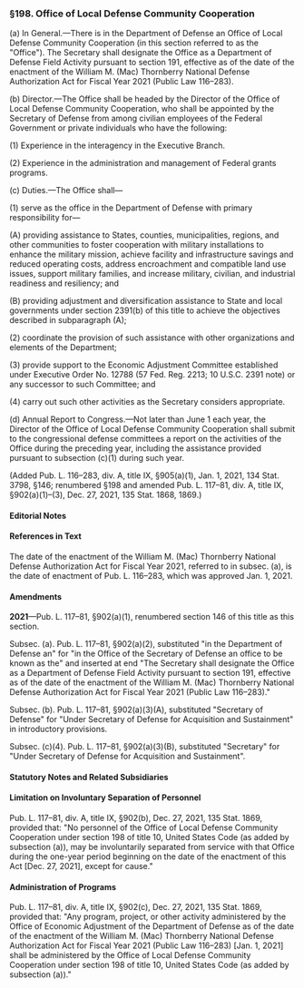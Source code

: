 ### §198. Office of Local Defense Community Cooperation ###

(a) In General.—There is in the Department of Defense an Office of Local Defense Community Cooperation (in this section referred to as the "Office"). The Secretary shall designate the Office as a Department of Defense Field Activity pursuant to section 191, effective as of the date of the enactment of the William M. (Mac) Thornberry National Defense Authorization Act for Fiscal Year 2021 (Public Law 116–283).

(b) Director.—The Office shall be headed by the Director of the Office of Local Defense Community Cooperation, who shall be appointed by the Secretary of Defense from among civilian employees of the Federal Government or private individuals who have the following:

(1) Experience in the interagency in the Executive Branch.

(2) Experience in the administration and management of Federal grants programs.

(c) Duties.—The Office shall—

(1) serve as the office in the Department of Defense with primary responsibility for—

(A) providing assistance to States, counties, municipalities, regions, and other communities to foster cooperation with military installations to enhance the military mission, achieve facility and infrastructure savings and reduced operating costs, address encroachment and compatible land use issues, support military families, and increase military, civilian, and industrial readiness and resiliency; and

(B) providing adjustment and diversification assistance to State and local governments under section 2391(b) of this title to achieve the objectives described in subparagraph (A);

(2) coordinate the provision of such assistance with other organizations and elements of the Department;

(3) provide support to the Economic Adjustment Committee established under Executive Order No. 12788 (57 Fed. Reg. 2213; 10 U.S.C. 2391 note) or any successor to such Committee; and

(4) carry out such other activities as the Secretary considers appropriate.

(d) Annual Report to Congress.—Not later than June 1 each year, the Director of the Office of Local Defense Community Cooperation shall submit to the congressional defense committees a report on the activities of the Office during the preceding year, including the assistance provided pursuant to subsection (c)(1) during such year.

(Added Pub. L. 116–283, div. A, title IX, §905(a)(1), Jan. 1, 2021, 134 Stat. 3798, §146; renumbered §198 and amended Pub. L. 117–81, div. A, title IX, §902(a)(1)–(3), Dec. 27, 2021, 135 Stat. 1868, 1869.)

#### **Editorial Notes** ####

#### References in Text ####

The date of the enactment of the William M. (Mac) Thornberry National Defense Authorization Act for Fiscal Year 2021, referred to in subsec. (a), is the date of enactment of Pub. L. 116–283, which was approved Jan. 1, 2021.

#### Amendments ####

**2021**—Pub. L. 117–81, §902(a)(1), renumbered section 146 of this title as this section.

Subsec. (a). Pub. L. 117–81, §902(a)(2), substituted "in the Department of Defense an" for "in the Office of the Secretary of Defense an office to be known as the" and inserted at end "The Secretary shall designate the Office as a Department of Defense Field Activity pursuant to section 191, effective as of the date of the enactment of the William M. (Mac) Thornberry National Defense Authorization Act for Fiscal Year 2021 (Public Law 116–283)."

Subsec. (b). Pub. L. 117–81, §902(a)(3)(A), substituted "Secretary of Defense" for "Under Secretary of Defense for Acquisition and Sustainment" in introductory provisions.

Subsec. (c)(4). Pub. L. 117–81, §902(a)(3)(B), substituted "Secretary" for "Under Secretary of Defense for Acquisition and Sustainment".

#### **Statutory Notes and Related Subsidiaries** ####

#### Limitation on Involuntary Separation of Personnel ####

Pub. L. 117–81, div. A, title IX, §902(b), Dec. 27, 2021, 135 Stat. 1869, provided that: "No personnel of the Office of Local Defense Community Cooperation under section 198 of title 10, United States Code (as added by subsection (a)), may be involuntarily separated from service with that Office during the one-year period beginning on the date of the enactment of this Act [Dec. 27, 2021], except for cause."

#### Administration of Programs ####

Pub. L. 117–81, div. A, title IX, §902(c), Dec. 27, 2021, 135 Stat. 1869, provided that: "Any program, project, or other activity administered by the Office of Economic Adjustment of the Department of Defense as of the date of the enactment of the William M. (Mac) Thornberry National Defense Authorization Act for Fiscal Year 2021 (Public Law 116–283) [Jan. 1, 2021] shall be administered by the Office of Local Defense Community Cooperation under section 198 of title 10, United States Code (as added by subsection (a))."